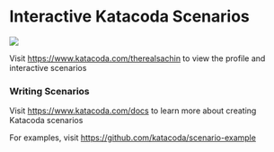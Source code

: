 # Interactive Katacoda Scenarios

[![](http://shields.katacoda.com/katacoda/therealsachin/count.svg)](https://www.katacoda.com/therealsachin "Get your profile on Katacoda.com")

Visit https://www.katacoda.com/therealsachin to view the profile and interactive scenarios

### Writing Scenarios
Visit https://www.katacoda.com/docs to learn more about creating Katacoda scenarios

For examples, visit https://github.com/katacoda/scenario-example
